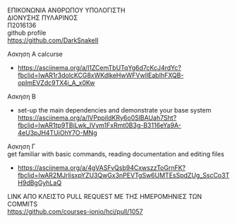 ΕΠΙΚΟΝΩΝΙΑ ΑΝΘΡΩΠΟΥ ΥΠΟΛΟΓΙΣΤΗ	
ΔΙΟΝΥΣΗΣ ΠΥΛΑΡΙΝΟΣ	
Π2016136	
github profile 	
https://github.com/DarkSnakeII	


Ασκηση Α calcurse 	
- https://asciinema.org/a/l1ZCemTbUTqYg6d7cKcJ4rdYc?fbclid=IwAR1r3dolcKCG8xWKdlkeHwWFVwIlEabIhFXQB-opImEVZdc9TX4i_A_x0Kw 

Ασκηση Β	
- set-up the main dependencies and demonstrate your base system 	
https://asciinema.org/a/lVPppiIdKRy6o0SlBAUah7Sht?fbclid=IwAR1tp9TBiLwk_IVym1FxRmt0B3g-B3116eYa9A-4eU3pJH4TUiOhY7O-MNg

Ασκηση Γ	
get familiar with basic commands, reading documentation and editing files	
- https://asciinema.org/a/4gVASFvQsb94CxwszzToGrnFK?fbclid=IwAR2MJrIisxpYZU3QwGx3nPEVTgSw6UMTEsSpdZUg_SscCo3TH9dBgGyhLaQ 

LINK ΑΠΟ ΚΛΕΙΣΤΟ PULL REQUEST ΜΕ ΤΗΣ ΗΜΕΡΟΜΗΝΙΕΣ ΤΩΝ COMMITS	
https://github.com/courses-ionio/hci/pull/1057
